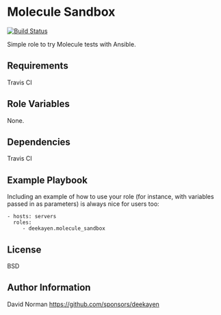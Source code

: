 Molecule Sandbox
=========

[![Build Status](https://travis-ci.org/deekayen/ansible-role-molecule_sandbox.svg?branch=master)](https://travis-ci.org/deekayen/ansible-role-molecule_sandbox)

Simple role to try Molecule tests with Ansible.

Requirements
------------

Travis CI

Role Variables
--------------

None.

Dependencies
------------

Travis CI

Example Playbook
----------------

Including an example of how to use your role (for instance, with variables
passed in as parameters) is always nice for users too:

    - hosts: servers
      roles:
         - deekayen.molecule_sandbox

License
-------

BSD

Author Information
------------------

David Norman
https://github.com/sponsors/deekayen
